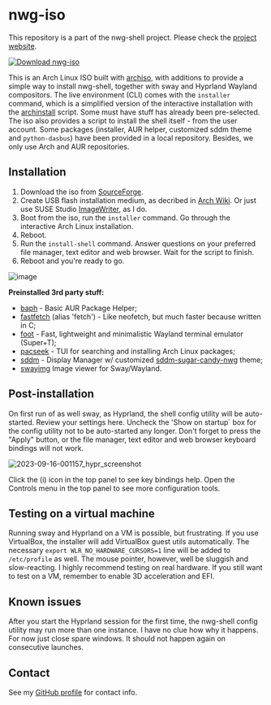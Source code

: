 # nwg-iso

This repository is a part of the nwg-shell project. Please check the [project website](https://nwg-piotr.github.io/nwg-shell).

[![Download nwg-iso](https://a.fsdn.com/con/app/sf-download-button)](https://sourceforge.net/projects/nwg-iso/)

This is an Arch Linux ISO built with [archiso](https://wiki.archlinux.org/title/Archiso), with additions to provide a simple way to install nwg-shell, together with sway and Hyprland Wayland compositors. The live environment (CLI) comes with the `installer` command, which is a simplified version of the interactive installation with the [archinstall](https://python-archinstall.readthedocs.io/en/latest/installing/guided.html#description-individual-steps) script. Some must have stuff has already been pre-selected. The iso also provides a script to install the shell itself - from the user account. Some packages (installer, AUR helper, customized sddm theme and `python-dasbus`) have been provided in a local repository. Besides, we only use Arch and AUR repositories.

## Installation

1. Download the iso from [SourceForge](https://sourceforge.net/projects/nwg-iso/).
2. Create USB flash installation medium, as decribed in [Arch Wiki](https://wiki.archlinux.org/title/USB_flash_installation_medium). Or just use SUSE Studio [ImageWriter](https://github.com/openSUSE/imagewriter), as I do.
3. Boot from the iso, run the `installer` command. Go through the interactive Arch Linux installation.
4. Reboot.
5. Run the `install-shell` command. Answer questions on your preferred file manager, text editor and web browser. Wait for the script to finish.
6. Reboot and you're ready to go.

![image](https://github.com/nwg-piotr/nwg-iso/assets/20579136/14587d6e-f794-4cc7-8830-5a955aaa9776)

**Preinstalled 3rd party stuff:**

- [baph](https://bitbucket.org/natemaia/baph) - Basic AUR Package Helper;
- [fastfetch](https://github.com/fastfetch-cli/fastfetch) (alias 'fetch') - Like neofetch, but much faster because written in C;
- [foot](https://wiki.archlinux.org/title/Foot) - Fast, lightweight and minimalistic Wayland terminal emulator (Super+T);
- [pacseek](https://github.com/moson-mo/pacseek) - TUI for searching and installing Arch Linux packages;
- [sddm](https://wiki.archlinux.org/title/SDDM) - Display Manager w/ customized [sddm-sugar-candy-nwg](https://github.com/nwg-piotr/sddm-sugar-candy-nwg) theme;
- [swayimg](https://github.com/artemsen/swayimg) Image viewer for Sway/Wayland.

## Post-installation

On first run of as well sway, as Hyprland, the shell config utility will be auto-started. Review your settings here. Uncheck the 'Show on startup` box for the config utility not to be auto-started any longer. Don't forget to press the "Apply" button, or the file manager, text editor and web browser keyboard bindings will not work.

![2023-09-16-001157_hypr_screenshot](https://github.com/nwg-piotr/nwg-iso/assets/20579136/a11a9786-558e-4567-a7f4-8b2a5226032c)

Click the (i) icon in the top panel to see key bindings help. Open the Controls menu in the top panel to see more configuration tools.

## Testing on a virtual machine

Running sway and Hyprland on a VM is possible, but frustrating. If you use VirtualBox, the installer will add VirtualBox 
guest utils automatically. The necessary `export WLR_NO_HARDWARE_CURSORS=1` line will be added to `/etc/profile` as well.
The mouse pointer, however, well be sluggish and slow-reacting. I highly recommend testing on real hardware. 
If you still want to test on a VM, remember to enable 3D acceleration and EFI.

## Known issues

After you start the Hyprland session for the first time, the nwg-shell config utility may run more than one instance. I have no clue how why it happens. For now just close spare windows. It should not happen again on consecutive launches.

## Contact

See my [GitHub profile](https://github.com/nwg-piotr) for contact info.
